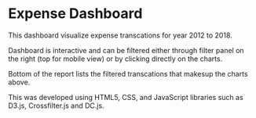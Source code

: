 # Expense Dashboard
This dashboard visualize expense transcations for year 2012 to 2018.

Dashboard is interactive and can be filtered either through filter panel on the right (top for mobile view) or by clicking directly on the charts. 

Bottom of the report lists the filtered transcations that makesup the charts above.

This was developed using HTML5, CSS, and JavaScript libraries such as D3.js, Crossfilter.js and DC.js.
